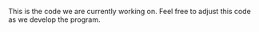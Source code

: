 This is the code we are currently working on. Feel free to adjust this code as we develop the program.
